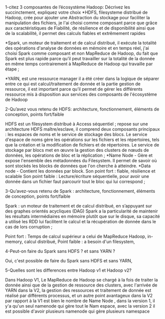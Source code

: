 
1-citez 3 composantes de l’écosystème Hadoop: Décrivez les succinctement, expliquez votre choix
*HDFS, filesysteme distribué de Hadoop, crée pour ajouter une Abstraction du stockage pour faciliter la manipulation des fichiers, je l'ai choisi comme composant parce que grâce aux caractéristiques de Fiabilité, de résilience et de disponibilité ainsi que de la scalabilité, il permet des calculs fiables et extrêmement rapides

*Spark, un moteur de traitement et de calcul distribué, il exécute la totalité des opérations d'analyse de données en mémoire et en temps réel, j'ai choisi Spark comme composant et non MapReduce de Hadoop, du fait que Spark est plus rapide parce qu’il peut travailler sur la totalité de la donnée en même temps contrairement à MapReduce de Hadoop qui travaille par étape ;

*YARN, est une ressource manager il a été créer dans la logique de séparer entre ce qui est calcul/traitement de donnée et la partie gestion de ressource, il est important parce qu’il permet de gérer les différents ressource mis à disposition aux services des composants de l'écosystème de Hadoop

2-Qu’avez vous retenu de HDFS: architecture, fonctionnement, éléments de conception, points fort/faible

HDFS est un filesystem distribué à Access séquentiel ; repose sur une architecture HDFS maître/esclave, il comprend deux composants principaux : les espaces de noms et le service de stockage des blocs. Le service d'espace de noms gère les opérations sur les fichiers et les répertoires, tels que la création et la modification de fichiers et de répertoires. Le service de stockage par blocs met en œuvre la gestion des clusters de nœuds de données, les opérations de bloc et la réplication ;
*Name Node - Gère et expose l'ensemble des métadonnées du Filesystem. Il permet de savoir où sont stockés les blocks de données que l'on cherche à atteindre. 
*Data node - Contient les données par block.
Son point fort : fiable, résilience et scalable 
Son point faible : Lecture/écriture séquentielle, pour avoir une donnée dans un fichier faut parcourir tout le bloc qui lui correspond ;

3-Qu’avez-vous retenu de Spark : architecture, fonctionnement, éléments de conception, points fort/faible

Spark :  un moteur de traitement et de calcul distribué, en s’appuyant sur des graphes orientés acycliques (DAG) Spark a la particularité de maintenir les résultats intermédiaires en mémoire plutôt que sur le disque, sa capacité a utilisé les RDD lui facilitent le calcul et la récupération de donnée dans le cas de lors corruption ;

Point fort : Temps de calcul supérieur a celui de MapReduce Hadoop, in-memory, calcul distribué,
Point faible : a besoin d'un filesystem,


4-Peut-on faire du Spark sans HDFS ? et sans YARN ?

Oui, c'est possible de faire du Spark sans HDFS et sans YARN,

5-Quelles sont les differences entre Hadoop v1 et Hadoop v2?


Dans Hadoop V1, Le MapReduce de Hadoop se chargé à la fois de traiter la donnée ainsi que de la gestion de ressource des clusters, avec l'arrivée de YARN dans la V2, la gestion des ressources et traitement de donnée est réalisé par différents processus, et un autre point avantageux dans la V2 par rapport à la V1 est bien le nombre de Name Node , dans la version 1, il y'a qu'un seul namenode qui gère tout le Nam espace, avec la version 2 il est possible d'avoir plusieurs namenode qui gère plusieurs namespace



